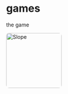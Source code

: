 # games
the game

<a href="5166-gamez.github.io/games/slope">
  <img src="https://play-lh.googleusercontent.com/uJn2i9h7KxYQarC_c3K4qH6o7gLtflFnhD_dN14MNkzHJ1NeNFzCL69jpB5mT0vCoQs" alt="Slope" style="width: 150px; height: auto; border-radius: 8px;">
</a>
